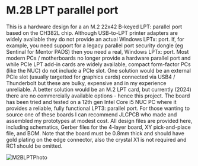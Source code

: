 # M.2B LPT parallel port
This is a hardware design for a an M.2 22x42 B-keyed LPT: parallel port based on the CH382L chip.
Although USB-to-LPT printer adapters are widely available they do not provide an actual Windows LPTx: port.
If, for example, you need support for a legacy parallel port security dongle (eg Sentinal for Mentor PADS) then you need a real, Windows LPTx: port.
Most modern PCs / motherboards no longer provide a hardware parallel port and while PCIe LPT add-in cards are widely available, compact form-factor PCs (like the NUC) do not include a PCIe slot.
One solution would be an external PCIe slot (usually targetted for graphics cards) connected via USB4 / Thunderbolt but these are bulky, expensive and in my experience unreliable.
A better solution would be an M.2 LPT card, but currently (2024) there are no commercially available options - hence this project.
The board has been tried and tested on a 12th gen Intel Core i5 NUC PC where it provides a reliable, fully functional LPT3: parallel port.
For those wanting to source one of these boards I can recommend JLCPCB who made and assembled my prototypes at modest cost.
All design files are provided here, including schematics, Gerber files for the 4-layer board, XY pick-and-place file, and BOM.
Note that the board must be 0.8mm thick and should have gold plating on the edge connector, also the crystal X1 is not required and RC1 should be omitted.

![M2BLPTPhoto](https://github.com/user-attachments/assets/848d32be-dd96-436e-a210-51f71a011bd6)
